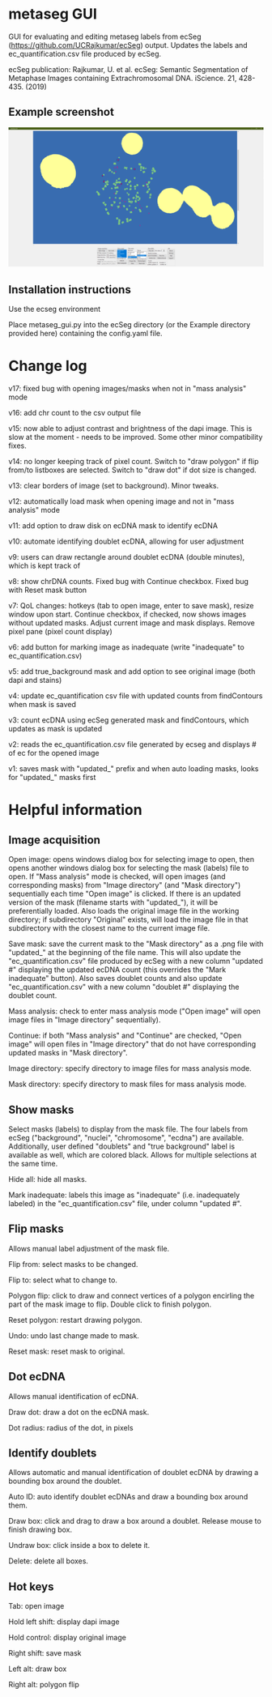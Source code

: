 # metaseg GUI
GUI for evaluating and editing metaseg labels from ecSeg (https://github.com/UCRajkumar/ecSeg) output. Updates the labels and ec_quantification.csv file produced by ecSeg.

ecSeg publication:
Rajkumar, U. et al. ecSeg: Semantic Segmentation of Metaphase Images containing Extrachromosomal DNA. iScience. 21, 428-435. (2019)

## Example screenshot
![alt text](https://github.com/yanglum/metaseg_gui/blob/main/screenshot.png)

## Installation instructions
Use the ecseg environment

Place metaseg_gui.py into the ecSeg directory (or the Example directory provided here) containing the config.yaml file.

# Change log
v17: fixed bug with opening images/masks when not in "mass analysis" mode

v16: add chr count to the csv output file

v15: now able to adjust contrast and brightness of the dapi image. This is slow at the moment - needs to be improved. Some other minor compatibility fixes.

v14: no longer keeping track of pixel count. Switch to "draw polygon" if flip from/to listboxes are selected. Switch to "draw dot" if dot size is changed.

v13: clear borders of image (set to background). Minor tweaks.

v12: automatically load mask when opening image and not in "mass analysis" mode

v11: add option to draw disk on ecDNA mask to identify ecDNA

v10: automate identifying doublet ecDNA, allowing for user adjustment

v9: users can draw rectangle around doublet ecDNA (double minutes), which is kept track of 

v8: show chrDNA counts. Fixed bug with Continue checkbox. Fixed bug with Reset mask button

v7: QoL changes: hotkeys (tab to open image, enter to save mask), resize window upon start. Continue checkbox, if checked, now shows images without updated masks. Adjust current image and mask displays. Remove pixel pane (pixel count display)

v6: add button for marking image as inadequate (write "inadequate" to ec_quantification.csv)

v5: add true_background mask and add option to see original image (both dapi and stains)

v4: update ec_quantification csv file with updated counts from findContours when mask is saved

v3: count ecDNA using ecSeg generated mask and findContours, which updates as mask is updated

v2: reads the ec_quantification.csv file generated by ecseg and displays # of ec for the opened image

v1: saves mask with "updated_" prefix and when auto loading masks, looks for "updated_" masks first

# Helpful information

## Image acquisition
Open image: opens windows dialog box for selecting image to open, then opens another windows dialog box for selecting the mask (labels) file to open. If "Mass analysis" mode is checked, will open images (and corresponding masks) from "Image directory" (and "Mask directory") sequentially each time "Open image" is clicked. If there is an updated version of the mask (filename starts with "updated_"), it will be preferentially loaded. Also loads the original image file in the working directory; if subdirectory "Original" exists, will load the image file in that subdirectory with the closest name to the current image file.

Save mask: save the current mask to the "Mask directory" as a .png file with "updated_" at the beginning of the file name. This will also update the "ec_quantification.csv" file produced by ecSeg with a new column "updated #" displaying the updated ecDNA count (this overrides the "Mark inadequate" button). Also saves doublet counts and also update "ec_quantification.csv" with a new column "doublet #" displaying the doublet count. 

Mass analysis: check to enter mass analysis mode ("Open image" will open image files in "Image directory" sequentially).

Continue: if both "Mass analysis" and "Continue" are checked, "Open image" will open files in "Image directory" that do not have corresponding updated masks in "Mask directory".

Image directory: specify directory to image files for mass analysis mode.

Mask directory: specify directory to mask files for mass analysis mode.

## Show masks
Select masks (labels) to display from the mask file. The four labels from ecSeg ("background", "nuclei", "chromosome", "ecdna") are available. Additionally, user defined "doublets" and "true background" label is available as well, which are colored black. Allows for multiple selections at the same time.

Hide all: hide all masks.

Mark inadequate: labels this image as "inadequate" (i.e. inadequately labeled) in the "ec_quantification.csv" file, under column "updated #".

## Flip masks
Allows manual label adjustment of the mask file.

Flip from: select masks to be changed.

Flip to: select what to change to.

Polygon flip: click to draw and connect vertices of a polygon encirling the part of the mask image to flip. Double click to finish polygon.

Reset polygon: restart drawing polygon.

Undo: undo last change made to mask.

Reset mask: reset mask to original.

## Dot ecDNA
Allows manual identification of ecDNA.

Draw dot: draw a dot on the ecDNA mask.

Dot radius: radius of the dot, in pixels

## Identify doublets
Allows automatic and manual identification of doublet ecDNA by drawing a bounding box around the doublet.

Auto ID: auto identify doublet ecDNAs and draw a bounding box around them.

Draw box: click and drag to draw a box around a doublet. Release mouse to finish drawing box.

Undraw box: click inside a box to delete it.

Delete: delete all boxes.

## Hot keys
Tab: open image

Hold left shift: display dapi image

Hold control: display original image

Right shift: save mask

Left alt: draw box

Right alt: polygon flip
